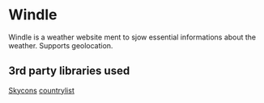 # Windle

 Windle is a weather website ment to sjow essential informations about the weather.
 Supports geolocation.
## 3rd party libraries used
[Skycons](https://github.com/maxdow/skycons)
[countrylist](https://github.com/fannarsh/country-list/blob/master/README.md)

